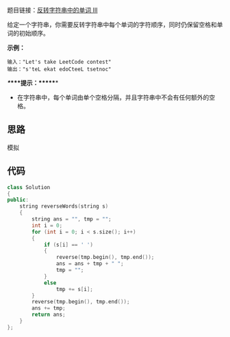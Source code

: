 题目链接：[反转字符串中的单词 III](https://leetcode-cn.com/problems/reverse-words-in-a-string-iii/)

给定一个字符串，你需要反转字符串中每个单词的字符顺序，同时仍保留空格和单词的初始顺序。

 

**示例：**

```
输入："Let's take LeetCode contest"
输出："s'teL ekat edoCteeL tsetnoc"
```

 

***\**\*\*\*提示：\*\*\*\*\****

- 在字符串中，每个单词由单个空格分隔，并且字符串中不会有任何额外的空格。

## 思路

模拟

## 代码

```cpp
class Solution
{
public:
    string reverseWords(string s)
    {
        string ans = "", tmp = "";
        int i = 0;
        for (int i = 0; i < s.size(); i++)
        {
            if (s[i] == ' ')
            {
                reverse(tmp.begin(), tmp.end());
                ans = ans + tmp + " ";
                tmp = "";
            }
            else
                tmp += s[i];
        }
        reverse(tmp.begin(), tmp.end());
        ans += tmp;
        return ans;
    }
};
```

